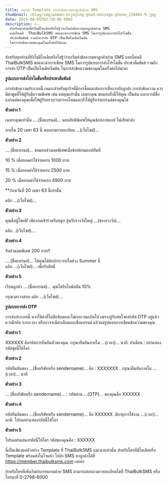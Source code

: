 ```yaml
---
title: แนะนำ Template การส่งข้อความหาลูกค้าด้วย SMS
thumbnail: /blog/img/woman-enjoying-good-message-phone_158483-9.jpg
date: 2019-08-05T03:59:00.000Z
description: >-
  สำหรับทุกท่านที่ยังไม่มีไอเเดียหรือไม่รู้ว่าะเริ่มส่งข้อความหาลูกค้าผ่าน SMS
  แบบไหนดี  ThaiBulkSMS ขอแนะนำการเขียน SMS ในการรูปแบบการส่งโปรโมชั่น
  ประชาสัมพันธ์ รวมถึงการส่ง OTP เป็นเป็นไอเดียเริ่มต้น
  ในการส่งข้อความของคุณในครั้งต่อไปนะคะ
---
```

สำหรับทุกท่านที่ยังไม่มีไอเดียหรือไม่รู้ว่าจะเริ่มส่งข้อความหาลูกค้าผ่าน SMS แบบไหนดี  ThaiBulkSMS ขอแนะนำการเขียน SMS ในการรูปแบบการส่งโปรโมชั่น ประชาสัมพันธ์ รวมถึงการส่ง OTP เป็นเป็นไอเดียเริ่มต้น ในการส่งข้อความของคุณในครั้งต่อไปนะคะ

**รูปแบบการส่งโปรโมชั่นหรือประชาสัมพันธ์**

การส่งข้อความประเภทนี้ เหมาะสำหรับธุรกิจที่มีการซื้อและต้องการสื่อการกับลูกค้า การส่งข้อความ ควรมีคำพูดที่ให้ผู้รับมีความพิเศษ เช่น แค่คุณเท่านั้น เฉพาะคุณ ขอมอบสิ่งนี้ให้คุณ เป็นต้น และควรมีชื่อแบรนด์ของคุณเพื่อให้ผู้รับทราบว่ามาจากไหนและย้ำให้ผู้รับจำแบรนด์ของคุณได้

**ตัวอย่าง 1** 

เฉพาะคุณเท่านั้น ….(ชื่อแบรนด์)...  มอบสิทธิพิเศษให้คุณช้อปภายแอป ไม่เสียค่าส่ง 

 ภายใน 20 เมษา 63 นี้  สอบถามรายละเอียด ...(เว็บไซต์)...

**ตัวอย่าง 2**

….(ชื่อแบรนด์)...  ขอมอบส่วนลดพิเศษเมื่อช้อปผ่านแอปทันที 

10  % เมื่อยอดค่าใช้จ่ายครบ 1000 บาท

15  % เมื่อยอดค่าใช้จ่ายครบ 2500 บาท

20  % เมื่อยอดค่าใช้จ่ายครบ 4900 บาท

\*\*ก่อนวันที่ 20 เมษา 63 นี้เท่านั้น

คลิก  ...(เว็บไซต์)... 

**ตัวอย่าง 3**

คุณคือผู้โชคดี! เพียงกดเข้าร่วมรับสนุก ลุ้นรับรางวัลใหญ่ …(ของรางวัล)... 

คลิก…(เว็บไซต์)... 

**ตัวอย่าง 4**

รับส่วนลดพิเศษ 200 บาท!!

….(ชื่อแบรนด์)... ให้คุณได้ช้อปกระจายในช่วง Summer นี้\
คลิก ...(เว็บไซต์)...  เพื่อรับสิทธิ์ 

**ตัวอย่าง 5**

เรียนลูกค้า ….(ชื่อแบรนด์)...  คุณได้รับโบนัสคืน 10% 

กรุณาตรวจสอบ คลิก ...(เว็บไซต์)... 

**รูปแบบการส่ง OTP** 

การส่งประเภทนี้ ควรใช้คำที่ไม่ซับซ้อนและไม่เยอะจนเเกินไป เพราะผู้รับสนใจแค่รหัส OTP อยู่แล้ว ควรมีรหัส ระยะเวลา หรืออาจจะมีคำเตือนและชื่อแบรนด์ แล้วแต่รูปแบบการเขียนข้อความของคุณ

**ตัวอย่าง 1** 

XXXXXX คือรหัสการยืนยันตัวของคุณ. กรุณายืนยันภายใน ...(เวลา)... นาที. คำเตือน : อย่าแสดงรหัสชุดนี้ให้ใคร

**ตัวอย่าง 2** 

รหัสยืนยันของ ...(ชื่อบริษัทหรือ sendername)... คือ :  XXXXXXX . กรุณายืนยันภายใน ...(เวลา)... นาที

**ตัวอย่าง 3** 

...
(ชื่อบริษัทหรือ sendername)... : รหัสผ่าน ...(OTP)... ของคุณคือ XXXXXX

**ตัวอย่าง 4** 

รหัสยืนยันของ ...(ชื่อบริษัทหรือ sendername)... คือ XXXXXX .มีอายุการใช้งาน ...(เวลา)... นาที. โปรดอย่าแสดงรหัสนี้ให้ใคร

**ตัวอย่าง 5** 

โปรดอย่าแสดงรหัสนี้ให้ใคร รหัสของคุณคือ : XXXXXX 

นี่เป็นเพียงแค่ตัวอย่าง Template ที่ ThaiBulkSMS แนะนำเเท่านั้น สำหรับใครที่มีไอเดียหรือ Template พร้อมส่งในใจแล้ว ไปส่ง SMS หาลูกค้าได้ที่ https://member.thaibulksms.com เลยค่า 

สำหรับใครที่เพิ่งเริมทำการตลาดด้วย SMS สามารถสอบถามรายละเอียดได้ที่ ThaiBulkSMS หรือโทรมาที่ 0-2798-6000
